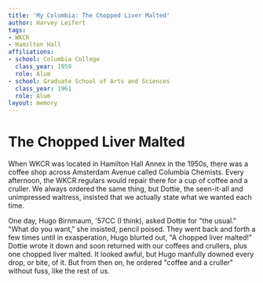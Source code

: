 ```yaml
---
title: 'My Columbia: The Chopped Liver Malted'
author: Harvey Leifert
tags:
- WKCR
- Hamilton Hall
affiliations:
- school: Columbia College
  class_year: 1959
  role: Alum
- school: Graduate School of Arts and Sciences
  class_year: 1961
  role: Alum
layout: memory
---
```


# The Chopped Liver Malted

When WKCR was located in Hamilton Hall Annex in the 1950s, there was a coffee shop across Amsterdam Avenue called Columbia Chemists. Every afternoon, the WKCR regulars would repair there for a cup of coffee and a cruller. We always ordered the same thing, but Dottie, the seen-it-all and unimpressed waitress, insisted that we actually state what we wanted each time.

One day, Hugo Birnmaum, '57CC (I think), asked Dottie for "the usual." "What do you want," she insisted, pencil poised. They went back and forth a few times until in exasperation, Hugo blurted out, "A chopped liver malted!" Dottie wrote it down and soon returned with our coffees and crullers, plus one chopped liver malted. It looked awful, but Hugo manfully downed every drop, or bite, of it. But from then on, he ordered "coffee and a cruller" without fuss, like the rest of us.
